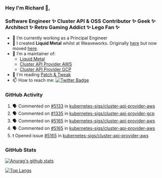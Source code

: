 ### Hey I'm Richard 👋, 

<h3 align="left">Software Engineer ✨ Cluster API & OSS Contributor ✨ Geek ✨ Architect ✨ Retro Gaming Addict ✨ Lego Fan ✨</h3>

- 🔭 I’m currently working as a Principal Engineer
- 📯 I created **Liquid Metal** whilst at Weaveworks. Originally [here](https://github.com/weaveworks-liquidmetal) but now moved [here](https://github.com/liquidmetal-dev).
- 👯 I’m a maintainer of:
  -  [Liquid Metal](https://github.com/liquidmetal-dev)
  -  [Cluster API Provider AWS](https://github.com/kubernetes-sigs/cluster-api-provider-aws)
  -  [Cluster API Provider GCP](https://github.com/kubernetes-sigs/cluster-api-provider-gcp)
- 💬 I'm reading [Patch & Tweak](https://bjooks.com/products/patch-tweak-exploring-modular-synthesis)
- 📫 How to reach me: [![Twitter Badge](https://img.shields.io/badge/-@fruit_case-00acee?style=flat&logo=Twitter&logoColor=white)](https://twitter.com/intent/follow?screen_name=fruit_case "Follow on Twitter")

### GitHub Activity 

<!--START_SECTION:activity-->
1. 🗣 Commented on [#5133](https://github.com/kubernetes-sigs/cluster-api-provider-aws/pull/5133#issuecomment-2419220766) in [kubernetes-sigs/cluster-api-provider-aws](https://github.com/kubernetes-sigs/cluster-api-provider-aws)
2. 🗣 Commented on [#1335](https://github.com/kubernetes-sigs/cluster-api-provider-gcp/pull/1335#issuecomment-2419219051) in [kubernetes-sigs/cluster-api-provider-gcp](https://github.com/kubernetes-sigs/cluster-api-provider-gcp)
3. 🗣 Commented on [#5165](https://github.com/kubernetes-sigs/cluster-api-provider-aws/issues/5165#issuecomment-2419204797) in [kubernetes-sigs/cluster-api-provider-aws](https://github.com/kubernetes-sigs/cluster-api-provider-aws)
4. 🗣 Commented on [#5165](https://github.com/kubernetes-sigs/cluster-api-provider-aws/issues/5165#issuecomment-2419204133) in [kubernetes-sigs/cluster-api-provider-aws](https://github.com/kubernetes-sigs/cluster-api-provider-aws)
5. ❗ Opened issue [#5165](https://github.com/kubernetes-sigs/cluster-api-provider-aws/issues/5165) in [kubernetes-sigs/cluster-api-provider-aws](https://github.com/kubernetes-sigs/cluster-api-provider-aws)
<!--END_SECTION:activity-->

### GitHub Stats

[![Anurag's github stats](https://github-readme-stats.vercel.app/api?username=richardcase&count_private=true&show_icons=true)](https://github.com/anuraghazra/github-readme-stats)

[![Top Langs](https://github-readme-stats.vercel.app/api/top-langs/?username=richardcase&hide=html&layout=compact)](https://github.com/anuraghazra/github-readme-stats)
